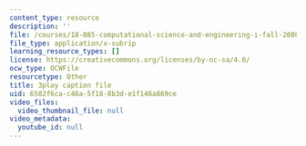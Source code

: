 ```yaml
---
content_type: resource
description: ''
file: /courses/18-085-computational-science-and-engineering-i-fall-2008/6582f6cac46a5f188b3de1f146a869ce_J0pZyXThRmM.vtt
file_type: application/x-subrip
learning_resource_types: []
license: https://creativecommons.org/licenses/by-nc-sa/4.0/
ocw_type: OCWFile
resourcetype: Other
title: 3play caption file
uid: 6582f6ca-c46a-5f18-8b3d-e1f146a869ce
video_files:
  video_thumbnail_file: null
video_metadata:
  youtube_id: null
---
```

